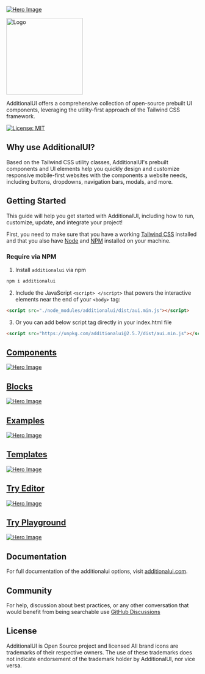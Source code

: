 [![Hero Image](https://additionalui.com/images/home.png)](https://additionalui.com)

<a href="https://additionalui.com"><img src="https://additionalui.com/logo.png" alt="Logo" width="200" height="auto"></a>

AdditionalUI offers a comprehensive collection of open-source prebuilt UI components, leveraging the utility-first approach of the Tailwind CSS framework.

[![License: MIT](https://img.shields.io/badge/License-MIT-yellow.svg)](https://opensource.org/licenses/MIT)

## Why use AdditionalUI?

Based on the Tailwind CSS utility classes, AdditionalUI's prebuilt components and UI elements help you quickly design and customize responsive mobile-first websites with the components a website needs, including buttons, dropdowns, navigation bars, modals, and more.

## Getting Started

This guide will help you get started with AdditionalUI, including how to run, customize, update, and integrate your project!

First, you need to make sure that you have a working <a href="https://tailwindcss.com/">Tailwind CSS</a>  installed and that you also have <a href="https://nodejs.org/en/">Node</a> and <a href="https://www.npmjs.com/">NPM</a> installed on your machine.

### Require via NPM

1. Install <code>additionalui</code> via npm

```html
npm i additionalui
```

2. Include the JavaScript `<script> </script>` that powers the interactive elements near the end of your `<body>` tag:

```html
<script src="./node_modules/additionalui/dist/aui.min.js"></script>
```

3. Or you can add below script tag directly in your index.html file

```html
<script src="https://unpkg.com/additionalui@2.5.7/dist/aui.min.js"></script>
```


## <a href="https://additionalui.com/docs/accordion">Components</a>
[![Hero Image](https://static.additionalsheet.com/images/others/2024-05-01Screenshot%202024-05-01%20233450.png)](https://additionalui.com/docs/accordion)

## <a href="https://additionalui.com/blocks">Blocks</a>
[![Hero Image](https://static.additionalsheet.com/images/others/2024-05-01Screenshot%202024-05-01%20233434.png)](https://additionalui.com/blocks)

## <a href="https://additionalui.com/examples">Examples</a>
[![Hero Image](https://additionalui.com/images/examples.png)](https://additionalui.com/examples)

## <a href="https://additionalui.com/templates">Templates</a>
[![Hero Image](https://additionalui.com/images/templates.png)](https://additionalui.com/templates)

## <a href="https://additionalui.com/editor">Try Editor</a>
[![Hero Image](https://additionalui.com/images/editor.png)](https://additionalui.com/editor)

## <a href="https://additionalui.com/playground">Try Playground</a>
[![Hero Image](https://additionalui.com/images/playground.png)](https://additionalui.com/playground)



## Documentation

For full documentation of the additionalui options, visit <a href="https://additionalui.com/">additionalui.com</a>.
## Community

For help, discussion about best practices, or any other conversation that would benefit from being searchable use [GitHub Discussions](https://github.com/htmlstreamofficial/additionalui/discussions)

## License

AdditionalUI is Open Source project and licensed
All brand icons are trademarks of their respective owners. The use of these trademarks does not indicate endorsement of the trademark holder by AdditionalUI, nor vice versa.